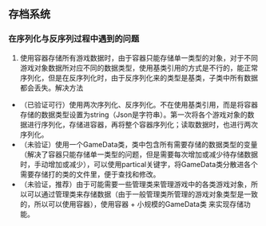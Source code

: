 ## 存档系统
### 在序列化与反序列过程中遇到的问题
1. 使用容器存储所有游戏数据时，由于容器只能存储单一类型的对象，对于不同游戏对象数据所对应不同的数据类型，使用基类引用的方式是不行的，能正常序列化，但是在反序列化时，由于反序列化来的类型是基类，子类中所有数据都会丢失。解决方法
 - （已验证可行）使用两次序列化、反序列化。不在使用基类引用，而是将容器存储的数据类型设置为string（Json是字符串）。第一次将各个游戏对象的数据进行序列化，存储进容器，再将整个容器序列化；读取数据时，也进行两次序列化。
 - （未验证）使用一个GameData类，类中包含所有需要存储的数据类型的变量（解决了容器只能存储单一类型的问题，但是需要每次增加或减少待存储数据时，手动增加或减少），可以使用partical关键字，将GameData类分散进各个需要存储打的类的文件里，便于查找和修改。
 - （未验证，推荐）由于可能需要一些管理类来管理游戏中的各类游戏对象，所以可以通过管理类来存储数据（由于一般管理类所管理的游戏对象类型是一致的，所以可以使用容器），使用容器 + 小规模的GameData类 来实现存储功能。